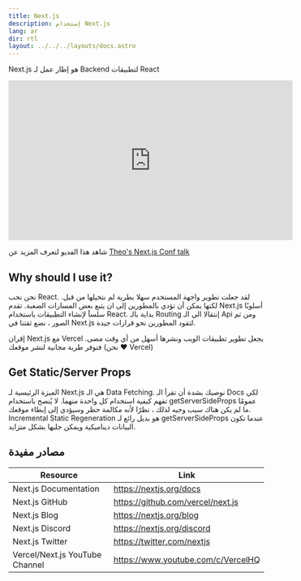 ```yaml
---
title: Next.js
description: إستخدام Next.js
lang: ar
dir: rtl
layout: ../../../layouts/docs.astro
---
```


Next.js هو إطار عمل لـ Backend لتطبيقات React

<div class="embed">
<iframe width="560" height="315" src="https://www.youtube.com/embed/W4UhNo3HAMw" title="Next.js is a backend framework" frameborder="0" allow="accelerometer; autoplay; clipboard-write; encrypted-media; gyroscope; picture-in-picture" allowfullscreen></iframe>
</div>

شاهد هذا الفديو لتعرف المزيد عن [Theo's Next.js Conf talk](https://www.youtube.com/watch?v=W4UhNo3HAMw)

## Why should I use it?

نحن نحب React. لقد جعلت تطوير واجهة المستخدم سهلا بطرية لم نتخيلها من قبل. لكنها يمكن أن تؤدي بالمطورين إلى ان يتبع بعض المسارات الصعبة. تقدم Next.js أسلوبًا سلساََ لإنشاء التطبيقات باستخدام React. بداية بالـ Routing إنتقالا الي الـ Api ومن ثم الصور ، نضع ثقتنا في Next.js لتقود المطورين نحو قرارات جيدة.

إقران Next.js مع Vercel يجعل تطوير تطبيقات الويب ونشرها أسهل من أي وقت مضى. فتوفر طرية مجانية لنشر موقعك (نحن ❤️ Vercel)

## Get Static/Server Props

الميزة الرئيسية لـ Next.js هي الـ Data Fetching. نوصيك بشدة أن تقرأ الـ Docs لكي تفهم كيفية استخدام كل واحدة منهما. لا يُنصح باستخدام getServerSideProps عمومًا ما لم يكن هناك سبب وجيه لذلك ، نظرًا لأنه مكالمة حظر وسيؤدي إلى إبطاء موقعك. Incremental Static Regeneration هو بديل رائع لـ getServerSideProps عندما تكون البيانات ديناميكية ويمكن جلبها بشكل متزايد.

## مصادر مفيدة

| Resource                       | Link                               |
| ------------------------------ | ---------------------------------- |
| Next.js Documentation          | https://nextjs.org/docs            |
| Next.js GitHub                 | https://github.com/vercel/next.js  |
| Next.js Blog                   | https://nextjs.org/blog            |
| Next.js Discord                | https://nextjs.org/discord         |
| Next.js Twitter                | https://twitter.com/nextjs         |
| Vercel/Next.js YouTube Channel | https://www.youtube.com/c/VercelHQ |
